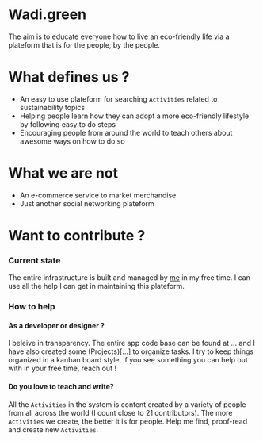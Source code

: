 # Wadi.green

The aim is to educate everyone how to live an eco-friendly life via a plateform that is for the people, by the people.

# What defines us ?

- An easy to use plateform for searching `Activities` related to sustainability topics
- Helping people learn how they can adopt a more eco-friendly lifestyle by following easy to do steps
- Encouraging people from around the world to teach others about awesome ways on how to do so

# What we are not

- An e-commerce service to market merchandise
- Just another social networking plateform

# Want to contribute ?

### Current state

The entire infrastructure is built and managed by [me](https://github.com/MSaifAsif) in my free time. I can use all the help I can get in maintaining this plateform.

### How to help

#### As a developer or designer ? 
I beleive in transparency. The entire app code base can be found at ... and I have also created some (Projects)[...] to organize tasks. I try to keep things organized in a kanban board style, if you see something you can help out with in your free time, reach out ! 

#### Do you love to teach and write?

All the `Activities` in the system is content created by a variety of people from all across the world (I count close to 21 contributors). The more `Activities` we create, the better it is for people. Help me find, proof-read and create new `Activities`. 
